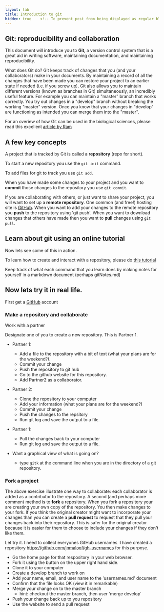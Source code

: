 ```yaml
---
layout: lab
title: Introduction to git
hidden: true    <!-- To prevent post from being displayed as regular blog post -->
---
```


## Git: reproducibility and collaboration

This document will introduce you to __Git__, a version control system that is a great aid in writing software, maintaining documentation, and maintaining reproducibility.

What does Git do?  Git keeps track of changes that you (and your collaborators) make in your documents.  By maintaining a record of all the changes that have been made you can restore your project to an earlier state if needed (i.e. if you screw up).  Git also allows you to maintain different versions (known as branches in Git) simultaneously, an incredibly useful feature.  For example you can maintain a "master" branch that works correctly.  You try out changes in a "develop" branch without breaking the working "master" version.  Once you know that your changes in "develop" are functioning as intended you can merge them into the "master".

For an overiew of how Git can be used in the biological sciences, please read this excellent [article by Ram](http://www.scfbm.org/content/8/1/7)

## A few key concepts

A project that is tracked by Git is called a __repository__ (repo for short).

To start a new repository you use the `git init` command.

To add files for git to track you use `git add`.

When you have made some changes to your project and you want to __commit__ those changes to the repository you use `git commit`.

If you are collaborating with others, or just want to share your project, you will want to set up a __remote repository__.  One common (and free!) hosting site is [GitHub](https://github.com/).  When you want to add your changes to the remote repository you __push__ to the repository using 'git push'.  When you want to download changes that others have made then you want to __pull__ changes using `git pull`.

## Learn about git using an online tutorial

Now lets see some of this in action.

To learn how to create and interact with a repository, please do [this tutorial](https://try.github.io/levels/1/challenges/1)

Keep track of what each command that you learn does by making notes for yourself in a markdown document (perhaps gitNotes.md)

## Now lets try it in real life.

First get a [GitHub](https://github.com/) account

### Make a repository and collaborate

Work with a partner

Designate one of you to create a new repository.  This is Partner 1.

* Partner 1: 
	* Add a file to the repository with a bit of text (what your plans are for the weekend?).  
	* Commit your change
	* Push the repository to git hub
	* Go to the github website for this repository.
	* Add  Partner2 as a collaborator.

* Partner 2:
	* Clone the repository to your computer
	* Add your information (what your plans are for the weekend?)
	* Commit your change
	* Push the changes to the repsitory
	* Run git log and save the output to a file.

* Partner 1:
	* Pull the changes back to your computer
	* Run git log and save the output to a file.

* Want a graphical view of what is going on?
	* type `gitk` at the command line when you are in the directory of a git repository.

### Fork a project

The above exercise illustrate one way to collaborate: each collaborator is added as a contributor to the repository.  A second (and perhaps more common) method is to __fork__ a repository.  When you fork a repository your are creating your own copy of the repository.  You then make changes to your fork.  If you think the original creator might want to incorporate your changes than you can create a __pull request__ to request that they pull your changes back into their repository.  This is safer for the original creator because it is easier for them to choose to include your changes if they don't like them.

Let try it.  I need to collect everyones GitHub usernames.  I have created a repository https://github.com/jnmaloof/gh-usernames for this purpose.

* Go the home page for that respository in your web browser. 
* Fork it using the button on the upper right hand side.
* Clone it to your computer
* Create a develop branch to work on
* Add your name, email, and user name to the 'usernames.md' document
* Confirm that the file looks OK (view it in remarkable)
* Merge your change on to the master branch
	* hint: checkout the master branch, then user 'merge develop'
* Push your change back up to you repository
* Use the website to send a pull request 
